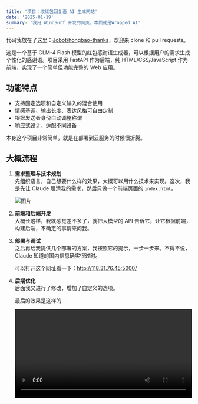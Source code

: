 ```yaml
---
title: '项目：收红包回复语 AI 生成网站'
date: '2025-01-19'
summary: '我用 WindSurf 开发的网页，本质就是Wrapped AI'
---
```


代码我放在了这里：[Jobot/hongbao-thanks](https://github.com/Jobo16/thanks-hongbao)，欢迎来 clone 和 pull requests。

这是一个基于 GLM-4 Flash 模型的红包感谢语生成器，可以根据用户的需求生成个性化的感谢语。项目采用 FastAPI 作为后端，纯 HTML/CSS/JavaScript 作为前端，实现了一个简单但功能完整的 Web 应用。

## 功能特点

- 支持固定选项和自定义输入的混合使用
- 情感基调、输出长度、表达风格可自由定制
- 根据发送者身份自动调整称谓
- 响应式设计，适配不同设备

本身这个项目非常简单，就是在部署到云服务的时候很折腾。

## 大概流程

1. **需求整理与技术规划**  
   先组织语言，自己想要什么样的效果，大概可以用什么技术来实现。这次，我是先让 Claude 理清我的需求，然后只做一个前端页面的 `index.html`。

   ![图片](/blog-images/post4/1.png)

2. **前端和后端开发**  
   大概长这样，我就感觉差不多了，就把大模型的 API 告诉它，让它根据前端，构建后端，不确定的事情来问我。

3. **部署与调试**  
   之后再给我提供几个部署的方案，我按照它的提示，一步一步来。不得不说，Claude 知道的国内信息确实很过时。

   可以打开这个网址看一下：http://118.31.76.45:5000/

4. **后期优化**  
   后面我又进行了修改，增加了自定义的选项。

   最后的效果是这样的：

   <video controls width="100%">
     <source src="/blog-images/post4/1.mp4" type="video/mp4">
     你的浏览器不支持视频播放。
   </video>